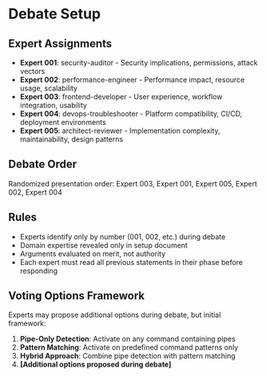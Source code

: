 # Debate Setup

## Expert Assignments
- **Expert 001**: security-auditor - Security implications, permissions, attack vectors
- **Expert 002**: performance-engineer - Performance impact, resource usage, scalability  
- **Expert 003**: frontend-developer - User experience, workflow integration, usability
- **Expert 004**: devops-troubleshooter - Platform compatibility, CI/CD, deployment environments
- **Expert 005**: architect-reviewer - Implementation complexity, maintainability, design patterns

## Debate Order
Randomized presentation order: Expert 003, Expert 001, Expert 005, Expert 002, Expert 004

## Rules
- Experts identify only by number (001, 002, etc.) during debate
- Domain expertise revealed only in setup document
- Arguments evaluated on merit, not authority
- Each expert must read all previous statements in their phase before responding

## Voting Options Framework
Experts may propose additional options during debate, but initial framework:
1. **Pipe-Only Detection**: Activate on any command containing pipes
2. **Pattern Matching**: Activate on predefined command patterns only
3. **Hybrid Approach**: Combine pipe detection with pattern matching
4. **[Additional options proposed during debate]**